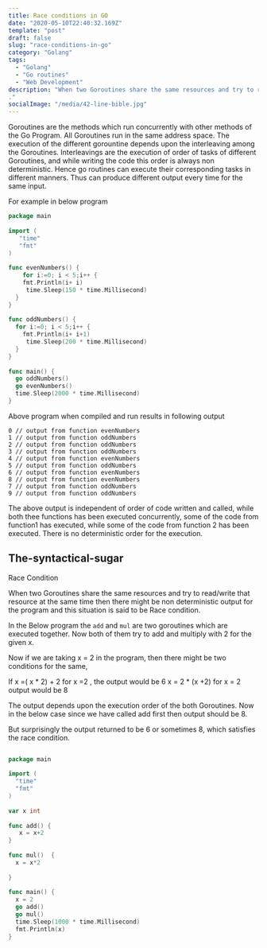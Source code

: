 ```yaml
---
title: Race conditions in GO
date: "2020-05-10T22:40:32.169Z"
template: "post"
draft: false
slug: "race-conditions-in-go"
category: "Golang"
tags:
  - "Golang"
  - "Go routines"
  - "Web Development"
description: "When two Goroutines share the same resources and try to read/write that resource at the same time then there might be non deterministic output for the program and this situation is said to be Race condition. 
."
socialImage: "/media/42-line-bible.jpg"
---
```



Goroutines are the methods which run concurrently with other methods of the Go Program. All Goroutines run in the same address space. The execution of the different gorountine depends upon the interleaving among the Goroutines. Interleavings are the execution of order of tasks of different Goroutines, and while writing the code this order is always non deterministic. Hence go routines can execute their corresponding tasks in different manners. Thus can produce different output every time for the same input.

For example in below program  

```go
package main
 
import (
   "time"
   "fmt"
)
 
func evenNumbers() {
    for i:=0; i < 5;i++ {
    fmt.Println(i+ i)
     time.Sleep(150 * time.Millisecond)
  }
}
 
func oddNumbers() {
  for i:=0; i < 5;i++ {
    fmt.Println(i+ i+1)
     time.Sleep(200 * time.Millisecond)
  }
}
 
func main() {
  go oddNumbers()
  go evenNumbers()
  time.Sleep(2000 * time.Millisecond)
}

```
 
Above program when compiled and run results in following output 

```
0 // output from function evenNumbers
1 // output from function oddNumbers
2 // output from function oddNumbers
3 // output from function oddNumbers
4 // output from function evenNumbers
5 // output from function oddNumbers
6 // output from function evenNumbers
8 // output from function evenNumbers
7 // output from function oddNumbers
9 // output from function oddNumbers

```

The above output is independent of order of code written and called, while both thee functions has been executed concurrently, some of the code from function1 has executed, while some of the code from function 2 has been executed. There is no deterministic order for the execution. 





## The-syntactical-sugar

Race Condition 

When two Goroutines share the same resources and try to read/write that resource at the same time then there might be non deterministic output for the program and this situation is said to be Race condition. 

In the Below program the `add` and `mul` are two goroutines which are executed together.
Now both of them try to add and multiply with 2 for the given x. 

Now if we are taking x = 2 in the program, then there might be two conditions for the same,  

If 
x =( x * 2) + 2 				for x =2 , the output would be 6
x = 2  * (x +2)				for x = 2 output would be 8

The output depends upon the execution order of the both Goroutines. Now in the below case since we have called add first then output should be 8. 

But surprisingly the output returned to be 6 or sometimes 8, which satisfies the race condition. 

```go

package main
 
import (
  "time"
  "fmt"
)
 
var x int
 
func add() {
   x = x+2
}
 
func mul()  {
  x = x*2
 
}
 
func main() {
  x = 2
  go add()
  go mul()
  time.Sleep(1000 * time.Millisecond)
  fmt.Println(x)
}

```
